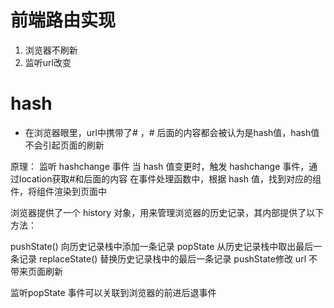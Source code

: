# 前端路由实现
1. 浏览器不刷新
2. 监听url改变


# hash
- 在浏览器眼里，url中携带了# ，# 后面的内容都会被认为是hash值，hash值不会引起页面的刷新

原理：
监听 hashchange 事件
当 hash 值变更时，触发 hashchange 事件，通过location获取#和后面的内容
在事件处理函数中，根据 hash 值，找到对应的组件，将组件渲染到页面中


浏览器提供了一个 history 对象，用来管理浏览器的历史记录，其内部提供了以下方法：

pushState() 向历史记录栈中添加一条记录
popState 从历史记录栈中取出最后一条记录
replaceState() 替换历史记录栈中的最后一条记录
pushState修改 url 不带来页面刷新

监听popState 事件可以关联到浏览器的前进后退事件